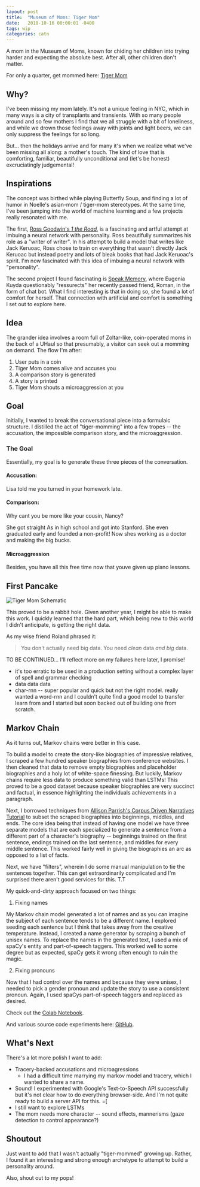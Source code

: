 ```yaml
---
layout: post
title:  "Museum of Moms: Tiger Mom"
date:   2018-10-16 00:00:01 -0400
tags: wip
categories: catn
---
```


A mom in the Museum of Moms, known for chiding her children into trying harder and expecting the absolute best. After all, other children don't matter.

For only a quarter, get mommed here: [Tiger Mom](http://tiger-mom.surge.sh)

Why?
----

I've been missing my mom lately. It's not a unique feeling in NYC, which in many ways is a city of transplants and transients. With so many people around and so few mothers I find that we all struggle with a bit of loneliness, and while we drown those feelings away with joints and light beers, we can only suppress the feelings for so long.

But... then the holidays arrive and for many it's when we realize what we've been missing all along: a mother's touch. The kind of love that is comforting, familiar, beautifully unconditional and (let's be honest) excruciatingly judgemental!

Inspirations
------------

The concept was birthed while playing Butterfly Soup, and finding a lot of humor in Noelle's asian-mom / tiger-mom stereotypes. At the same time, I've been jumping into the world of machine learning and a few projects really resonated with me.

The first, [Ross Goodwin's _1 the Road_](https://www.jean-boite.fr/product/1-the-road-by-an-artificial-neural), is a fascinating and artful attempt at imbuing a neural network with personality. Ross beautifully summarizes his role as a "writer of writer". In his attempt to build a model that writes like Jack Keruoac, Ross chose to train on everything that wasn't directly Jack Keruoac but instead poetry and lots of bleak books that had Jack Keruoac's spirit. I'm now fascinated with this idea of imbuing a neural network with "personality".

The second project I found fascinating is [Speak Memory](https://www.theverge.com/a/luka-artificial-intelligence-memorial-roman-mazurenko-bot), where Eugenia Kuyda questionably "ressurects" her recently passed friend, Roman, in the form of chat bot. What I find interesting is that in doing so, she found a lot of comfort for herself. That connection with artificial and comfort is something I set out to explore here.

Idea
----

The grander idea involves a room full of Zoltar-like, coin-operated moms in the back of a UHaul so that presumably, a visitor can seek out a momming on demand. The flow I'm after:

1. User puts in a coin
1. Tiger Mom comes alive and accuses you
1. A comparison story is generated
1. A story is printed
1. Tiger Mom shouts a microaggression at you

Goal
----

Initially, I wanted to break the conversational piece into a formulaic structure. I distilled the act of "tiger-momming" into a few tropes -- the accusation, the impossible comparison story, and the microaggression.

### The Goal

Essentially, my goal is to generate these three pieces of the conversation.

#### Accusation:
Lisa told me you turned in your homework late.

#### Comparison:
Why cant you be more like your cousin, Nancy?

She got straight As in high school and got into Stanford.
She even graduated early and founded a non-profit!
Now shes working as a doctor and making the big bucks.

#### Microaggression
Besides, you have all this free time now that youve given up piano lessons.


First Pancake
-------------

![Tiger Mom Schematic](/assets/img/catn/tiger-mom-schematic.jpg)

This proved to be a rabbit hole. Given another year, I might be able to make this work. I quickly learned that the hard part, which being new to this world I didn't anticipate, is getting the right data.

As my wise friend Roland phrased it:

> You don't actually need big data. You need _clean_ data _and_ _big_ data.

TO BE CONTINUED... I'll reflect more on my failures here later, I promise!
- it's too erratic to be used in a production setting without a complex layer of spell and grammar checking
- data data data
- char-rnn -- super popular and quick but not the right model. really wanted a word-rnn and I couldn't quite find a good model to transfer learn from and I started but soon backed out of building one from scratch.

Markov Chain
------------

As it turns out, Markov chains were better in this case.

To build a model to create the story-like biographies of impressive relatives, I scraped a few hundred speaker biographies from conference websites. I then cleaned that data to remove empty biographies and placeholder biographies and a holy lot of white-space finessing. But luckily, Markov chains require less data to produce something valid than LSTMs! This proved to be a good dataset because speaker biographies are very succinct and factual, in essence highlighting the individuals achievements in a paragraph.

Next, I borrowed techniques from [Allison Parrish's Corpus Driven Narratives Tutorial](https://mybinder.org/v2/gh/aparrish/corpus-driven-narrative-generation/master?filepath=corpus-driven-narrative-generation.ipynb) to subset the scraped biographies into beginnings, middles, and ends. The core idea being that instead of having one model we have three separate models that are each specialized to generate a sentence from a different part of a character's biography -- beginnings trained on the first sentence, endings trained on the last sentence, and middles for every middle sentence. This worked fairly well in giving the biographies an arc as opposed to a list of facts.

Next, we have "filters", wherein I do some manual manipulation to tie the sentences together. This can get extraordinarily complicated and I'm surprised there aren't good services for this. T.T

My quick-and-dirty approach focused on two things:

1. Fixing names

My Markov chain model generated a lot of names and as you can imagine the subject of each sentence tends to be a different name. I explored seeding each sentence but I think that takes away from the creative temperature. Instead, I created a name generator by scraping a bunch of unisex names. To replace the names in the generated text, I used a mix of spaCy's entity and part-of-speech taggers. This worked well to some degree but as expected, spaCy gets it wrong often enough to ruin the magic.

2. Fixing pronouns

Now that I had control over the names and because they were unisex, I needed to pick a gender pronoun and update the story to use a consistent pronoun. Again, I used spaCys part-of-speech taggers and replaced as desired.

Check out the [Colab Notebook](https://colab.research.google.com/drive/1u1dSf5JaC7YFGov8zaNU1yoekSycDHRM).

And various source code experiments here: [GitHub](https://github.com/epylinkn/tiger-mom).

What's Next
-----------

There's a lot more polish I want to add:
- Tracery-backed accusations and microagressions
  - I had a difficult time marrying my markov model and tracery, which I wanted to share a name.
- Sound! I experimented with Google's Text-to-Speech API successfully but it's not clear how to do everything browser-side. And I'm not quite ready to build a server API for this. =[
- I still want to explore LSTMs
- The mom needs more character -- sound effects, mannerisms (gaze detection to control appearance?)

Shoutout
--------

Just want to add that I wasn't actually "tiger-mommed" growing up. Rather, I found it an interesting and strong enough archetype to attempt to build a personality around.

Also, shout out to my pops!
